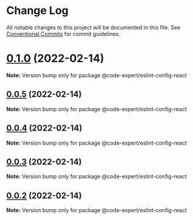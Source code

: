 # Change Log

All notable changes to this project will be documented in this file.
See [Conventional Commits](https://conventionalcommits.org) for commit guidelines.

# [0.1.0](https://github.com/CodeExpertETH/configs/compare/@code-expert/eslint-config-react@0.0.5...@code-expert/eslint-config-react@0.1.0) (2022-02-14)

**Note:** Version bump only for package @code-expert/eslint-config-react





## [0.0.5](https://github.com/CodeExpertETH/configs/compare/@code-expert/eslint-config-react@0.0.4...@code-expert/eslint-config-react@0.0.5) (2022-02-14)

**Note:** Version bump only for package @code-expert/eslint-config-react





## [0.0.4](https://github.com/CodeExpertETH/configs/compare/@code-expert/eslint-config-react@0.0.3...@code-expert/eslint-config-react@0.0.4) (2022-02-14)

**Note:** Version bump only for package @code-expert/eslint-config-react





## [0.0.3](https://github.com/CodeExpertETH/configs/compare/@code-expert/eslint-config-react@0.0.2...@code-expert/eslint-config-react@0.0.3) (2022-02-14)

**Note:** Version bump only for package @code-expert/eslint-config-react





## [0.0.2](https://github.com/CodeExpertETH/configs/compare/@code-expert/eslint-config-react@0.2.1...@code-expert/eslint-config-react@0.0.2) (2022-02-14)

**Note:** Version bump only for package @code-expert/eslint-config-react
